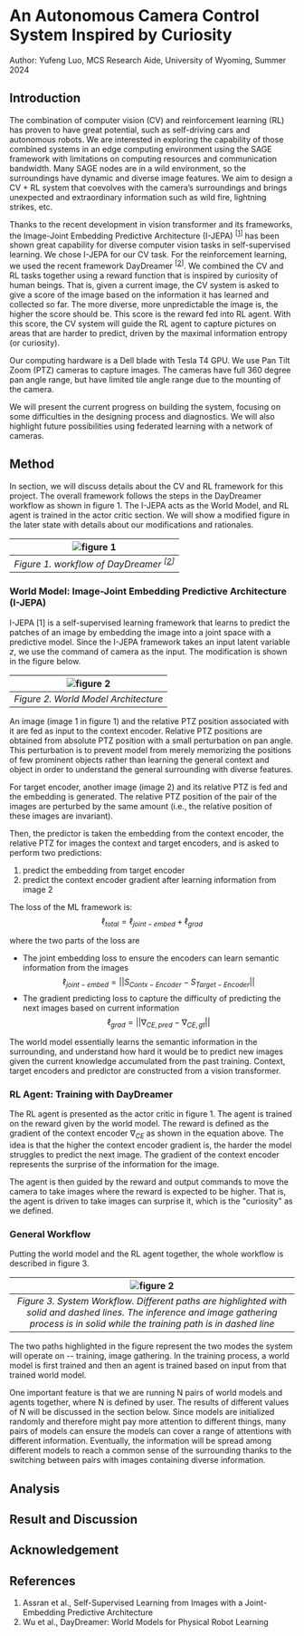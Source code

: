 # An Autonomous Camera Control System Inspired by Curiosity

Author: Yufeng Luo, MCS Research Aide, University of Wyoming, Summer 2024

## Introduction

The combination of computer vision (CV) and reinforcement learning (RL) has proven to have great potential, such as self-driving cars and autonomous robots.
We are interested in exploring the capability of those combined systems in an edge computing environment using the SAGE framework with limitations on computing resources and communication bandwidth.
Many SAGE nodes are in a wild environment, so the surroundings have dynamic and diverse image features.
We aim to design a CV + RL system that coevolves with the camera’s surroundings and brings unexpected and extraordinary information such as wild fire, lightning strikes, etc.

Thanks to the recent development in vision transformer and its frameworks, the Image-Joint Embedding Predictive Architecture (I-JEPA) <sup>[[1](#references)]</sup> has been shown great capability for diverse computer vision tasks in self-supervised learning.
We chose I-JEPA for our CV task.
For the reinforcement learning, we used the recent framework DayDreamer <sup>[[2](#references)]</sup>.
We combined the CV and RL tasks together using a reward function that is inspired by curiosity of human beings.
That is, given a current image, the CV system is asked to give a score of the image based on the information it has learned and collected so far.
The more diverse, more unpredictable the image is, the higher the score should be.
This score is the reward fed into RL agent.
With this score, the CV system will guide the RL agent to capture pictures on areas that are harder to predict, driven by the maximal information entropy (or curiosity).

Our computing hardware is a Dell blade with Tesla T4 GPU.
We use Pan Tilt Zoom (PTZ) cameras to capture images.
The cameras have full 360 degree pan angle range, but have limited tile angle range due to the mounting of the camera.

We will present the current progress on building the system, focusing on some difficulties in the designing process and diagnostics.
We will also highlight future possibilities using federated learning with a network of cameras.

## Method

In section, we will discuss details about the CV and RL framework for this project.
The overall framework follows the steps in the DayDreamer workflow as shown in figure 1.
The I-JEPA acts as the World Model, and RL agent is trained in the actor critic section.
We will show a modified figure in the later state with details about our modifications and rationales.

|![figure 1](./figures/daydreamer.png)|
|:--:|
|*Figure 1. workflow of DayDreamer <sup>[[2](#references)]</sup>*|

### World Model: Image-Joint Embedding Predictive Architecture (I-JEPA)

I-JEPA [1] is a self-supervised learning framework that learns to predict the patches of an image by embedding the image into a joint space with a predictive model.
Since the I-JEPA framework takes an input latent variable *z*, we use the command of camera as the input.
The modification is shown in the figure below.

|![figure 2](./figures/world_model.png)|
|:--:|
|*Figure 2. World Model Architecture*|

An image (image 1 in figure 1) and the relative PTZ position associated with it are fed as input to the context encoder.
Relative PTZ positions are obtained from absolute PTZ position with a small perturbation on pan angle.
This perturbation is to prevent model from merely memorizing the positions of few prominent objects rather than learning the general context and object in order to understand the general surrounding with diverse features.

For target encoder, another image (image 2) and its relative PTZ is fed and the embedding is generated. The relative PTZ position of the pair of the images are perturbed by the same amount (i.e., the relative position of these images are invariant).

Then, the predictor is taken the embedding from the context encoder, the relative PTZ for images the context and target encoders, and is asked to perform two predictions:
1. predict the embedding from target encoder
2. predict the context encoder gradient after learning information from image 2

The loss of the ML framework is:
$$\ell_{total} = \ell_{joint-embed}+\ell_{grad}$$

where the two parts of the loss are

- The joint embedding loss to ensure the encoders can learn semantic information from the images 
$$\ell_{joint-embed}=||S_{Contx-Encoder} - S_{Target-Encoder}||$$
- The gradient predicting loss to capture the difficulty of predicting the next images based on current information 
$$\ell_{grad}=||\nabla_{CE, pred} - \nabla_{CE, gt}||$$

The world model essentially learns the semantic information in the surrounding, and understand how hard it would be to predict new images given the current knowledge accumulated from the past training. Context, target encoders and predictor are constructed from a vision transformer.

### RL Agent: Training with DayDreamer

The RL agent is presented as the actor critic in figure 1. The agent is trained on the reward given by the world model. The reward is defined as the gradient of the context encoder $\nabla_{CE}$ as shown in the equation above. The idea is that the higher the context encoder gradient is, the harder the model struggles to predict the next image. The gradient of the context encoder represents the surprise of the information for the image.

The agent is then guided by the reward and output commands to move the camera to take images where the reward is expected to be higher. That is, the agent is driven to take images can surprise it, which is the "curiosity" as we defined.

### General Workflow

Putting the world model and the RL agent together, the whole workflow is described in figure 3.

|![figure 2](./figures/sysmte_workflow.png)|
|:--:|
|*Figure 3. System Workflow. Different paths are highlighted with solid and dashed lines. The inference and image gathering process is in solid while the training path is in dashed line*|

The two paths highlighted in the figure represent the two modes the system will operate on -- training, image gathering. In the training process, a world model is first trained and then an agent is trained based on input from that trained world model.

One important feature is that we are running N pairs of world models and agents together, where N is defined by user. The results of different values of N will be discussed in the section below. Since models are initialized randomly and therefore might pay more attention to different things, many pairs of models can ensure the models can cover a range of attentions with different information. Eventually, the information will be spread among different models to reach a common sense of the surrounding thanks to the switching between pairs with images containing diverse information.

## Analysis

## Result and Discussion

## Acknowledgement

## References

1. Assran et al., Self-Supervised Learning from Images with a Joint-Embedding Predictive Architecture
2. Wu et al., DayDreamer: World Models for Physical Robot Learning
